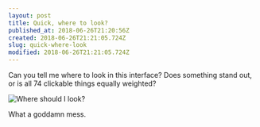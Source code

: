 ```yaml
---
layout: post
title: Quick, where to look?
published_at: 2018-06-26T21:20:56Z
created: 2018-06-26T21:21:05.724Z
slug: quick-where-look
modified: 2018-06-26T21:21:05.724Z
---
```

Can you tell me where to look in this interface? Does something stand out, or is all 74 clickable things equally weighted?

![Where should I look?](http://shooots.s3.amazonaws.com/gFMSX.png)

What a goddamn mess.
